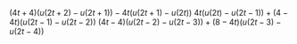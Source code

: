 $(4t+4)(u(2t+2)-u(2t+1))-4t(u(2t+1)-u(2t))$
$4t(u(2t)-u(2t-1))+(4-4t)(u(2t-1)-u(2t-2))$
$(4t-4)(u(2t-2)-u(2t-3))+(8-4t)(u(2t-3)-u(2t-4))$

